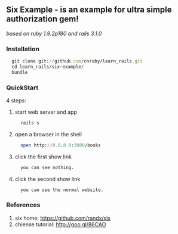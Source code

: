 ## Six Example - is an example for ultra simple authorization gem!

_based on ruby 1.9.2p180 and rails 3.1.0_

### Installation

```ruby
  git clone git://github.com/cnruby/learn_rails.git
  cd learn_rails/six-example/
  bundle
```


### QuickStart

4 steps:

1. start web server and app

    ```ruby
      rails s
    ```

2. open a browser in the shell

    ```ruby
	  open http://0.0.0.0:3000/books
    ```

3. click the first show link

    ```ruby
      you can see nothing.
    ```

4. click the second show link

    ```ruby
      you can see the normal website.
    ```

### References

1. six home: https://github.com/randx/six
2. chiense tutorial: http://goo.gl/86CAO